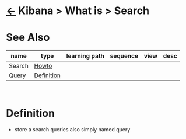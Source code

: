 <head><link rel="stylesheet" href="../../../md.css"/><script src="../../../md.js"></script></head>

[//]: #(Reference)
[Repo_Readme]:  ../list/object_list.md
[Query_Whatis]: ../whatis/query_whatis.md
[Search_Howto]: ../search/search_whatis.md

# [&larr;][Repo_Readme] Kibana > What is > Search
# See Also 
|name|type|learning path|sequence|view|desc|
|-|-|-|-|-|-|
|Search|[Howto][Search_Howto]|
|Query|[Definition][Query_Whatis]|
<br>

# Definition
- store a search queries also simply named query
